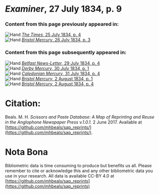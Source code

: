 # *Examiner*, 27 July 1834, p. 9  
  
### Content from this page previously appeared in:  
![Hand](http://scissorsandpaste.net/wp-content/uploads/2017/06/smallhandpointer.png) [*The Times*, 25 July 1834, p. 4](https://mhbeals.github.io/sap_html/The-Times/The-Times-25-July-1834-p-4)  
![Hand](http://scissorsandpaste.net/wp-content/uploads/2017/06/smallhandpointer.png) [*Bristol Mercury*, 26 July 1834, p. 3](https://mhbeals.github.io/sap_html/Bristol-Mercury/Bristol-Mercury-26-July-1834-p-3)  
  
### Content from this page subsequently appeared in:  
![Hand](http://scissorsandpaste.net/wp-content/uploads/2017/06/smallhandpointer.png) [*Belfast News-Letter*, 29 July 1834, p. 4](https://mhbeals.github.io/sap_html/Belfast-News-Letter/Belfast-News-Letter-29-July-1834-p-4)  
![Hand](http://scissorsandpaste.net/wp-content/uploads/2017/06/smallhandpointer.png) [*Derby Mercury*, 30 July 1834, p. 1](https://mhbeals.github.io/sap_html/Derby-Mercury/Derby-Mercury-30-July-1834-p-1)  
![Hand](http://scissorsandpaste.net/wp-content/uploads/2017/06/smallhandpointer.png) [*Caledonian Mercury*, 31 July 1834, p. 4](https://mhbeals.github.io/sap_html/Caledonian-Mercury/Caledonian-Mercury-31-July-1834-p-4)  
![Hand](http://scissorsandpaste.net/wp-content/uploads/2017/06/smallhandpointer.png) [*Bristol Mercury*, 2 August 1834, p. 1](https://mhbeals.github.io/sap_html/Bristol-Mercury/Bristol-Mercury-2-August-1834-p-1)  
![Hand](http://scissorsandpaste.net/wp-content/uploads/2017/06/smallhandpointer.png) [*Bristol Mercury*, 2 August 1834, p. 4](https://mhbeals.github.io/sap_html/Bristol-Mercury/Bristol-Mercury-2-August-1834-p-4)  


# Citation: 

Beals. M. H. *Scissors and Paste Database: A Map of Reprinting and Reuse in the Anglophone Newspaper Press v.1.0.1.* 2 June 2017. Available at [https://github.com/mhbeals/sap_reprints/](https://github.com/mhbeals/sap_reprints/). 

# Nota Bona

Bibliometric data is time consuming to produce but benefits us all. Please remember to cite or acknowledge this and any other bibliometric data you use in your research. All data is available CC-BY 4.0 at [https://github.com/mhbeals/sap_reprints](https://github.com/mhbeals/sap_reprints)